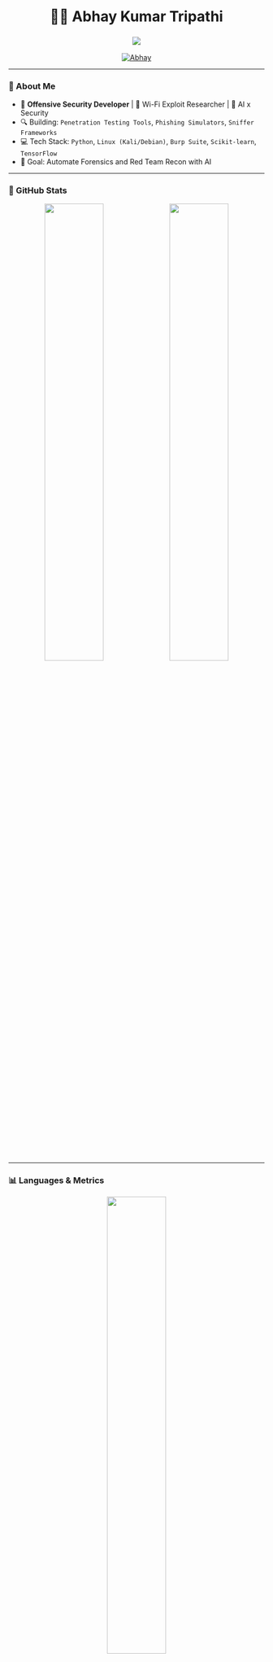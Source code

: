 <!-- BANNER + TYPING ANIMATION -->
<h1 align="center">
  👨‍💻 Abhay Kumar Tripathi
</h1>

<h3 align="center">
  <img src="https://readme-typing-svg.herokuapp.com?font=Fira+Code&weight=500&size=22&pause=1000&center=true&vCenter=true&width=480&lines=Cybersecurity+%7C+Ethical+Hacking+%7C+AI+Forensics;Wi-Fi+Exploit+Researcher+%7C+AI+x+Security+🔐;Python+%7C+Linux+%7C+VSCode+%7C+Wireshark+Wizard">
</h3>

<p align="center">
  <a href="https://github.com/ABHAYKUMARTRIPATHI">
    <img src="https://komarev.com/ghpvc/?username=ABHAYKUMARTRIPATHI&label=Profile+views&color=ff69b4&style=flat" alt="Abhay" />
  </a>
</p>

---

### 🚀 About Me

- 🔐 **Offensive Security Developer** | 📡 Wi-Fi Exploit Researcher | 🧠 AI x Security
- 🔍 Building: `Penetration Testing Tools`, `Phishing Simulators`, `Sniffer Frameworks`
- 💻 Tech Stack: `Python`, `Linux (Kali/Debian)`, `Burp Suite`, `Scikit-learn`, `TensorFlow`
- 🎯 Goal: Automate Forensics and Red Team Recon with AI

---

### 🧠 GitHub Stats

<p align="center">
  <img src="https://github-readme-stats.vercel.app/api?username=ABHAYKUMARTRIPATHI&show_icons=true&theme=radical" width="48%"/>
  <img src="https://github-readme-streak-stats.herokuapp.com?user=ABHAYKUMARTRIPATHI&theme=radical&hide_border=false" width="48%"/>
</p>

---

### 📊 Languages & Metrics

<p align="center">
  <img src="https://github-readme-stats.vercel.app/api/top-langs/?username=ABHAYKUMARTRIPATHI&layout=compact&theme=radical" width="48%">
</p>

<p align="center">
  <img src="https://github.com/ABHAYKUMARTRIPATHI/ABHAYKUMARTRIPATHI/blob/main/github-metrics.svg" width="90%">
</p>

---

### ⚙️ Tech Arsenal

![Python](https://img.shields.io/badge/-Python-black?style=for-the-badge&logo=python)
![Kali Linux](https://img.shields.io/badge/-Kali_Linux-black?style=for-the-badge&logo=linux)
![Wireshark](https://img.shields.io/badge/-Wireshark-black?style=for-the-badge&logo=wireshark)
![Burp Suite](https://img.shields.io/badge/-Burp_Suite-orange?style=for-the-badge)
![TensorFlow](https://img.shields.io/badge/-TensorFlow-orange?style=for-the-badge&logo=tensorflow)
![Scikit-Learn](https://img.shields.io/badge/-Scikit_Learn-orange?style=for-the-badge&logo=scikit-learn)
![MongoDB](https://img.shields.io/badge/-MongoDB-green?style=for-the-badge&logo=mongodb)
![VSCode](https://img.shields.io/badge/-VSCode-blue?style=for-the-badge&logo=visualstudiocode)

---

### 🔁 Latest GitHub Activity

<!--START_SECTION:activity-->
<!--END_SECTION:activity-->

---

### 🌐 GitHub Globe

> 🌍 [View 3D Contribution Map](https://github-contribution-grid.vercel.app/?username=ABHAYKUMARTRIPATHI)

---

### 📺 YouTube – [Tech Trailblazer](https://www.youtube.com/channel/UCuRVDMd1n-mn2T_34892V_Q)

- 🎯 Shorts, Tools, Walkthroughs, Red Teaming & Forensics

---

### 📱 Connect With Me

<p align="left">
  <a href="https://instagram.com/abhaytripathi_46"><img alt="Instagram" src="https://img.shields.io/badge/Instagram-%23E4405F.svg?style=flat&logo=instagram&logoColor=white"/></a>
  <a href="https://www.linkedin.com/in/abhay-kumar-tripathi-54899b31a"><img alt="LinkedIn" src="https://img.shields.io/badge/LinkedIn-%230077B5.svg?style=flat&logo=linkedin&logoColor=white"/></a>
  <a href="https://abhaykumartripathi.github.io"><img alt="Portfolio" src="https://img.shields.io/badge/Portfolio-%23000000.svg?style=flat&logo=github&logoColor=white"/></a>
</p>

---

> 🧠 **“Red Team is not just a role, it's a mindset.”**  
> 🔥 *Abhay Kumar Tripathi*
